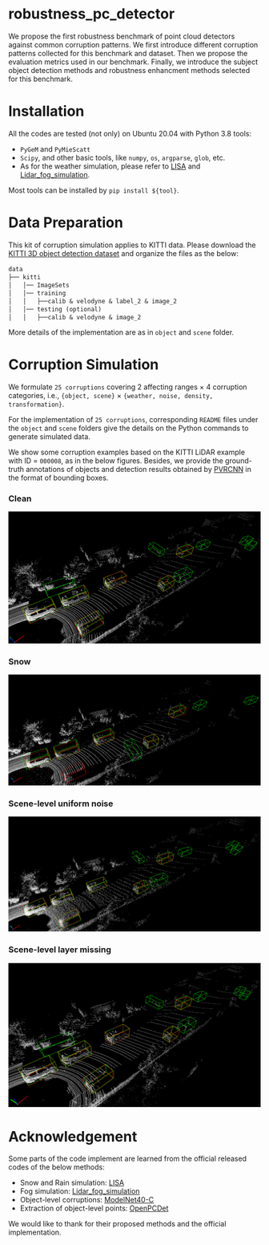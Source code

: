 # robustness_pc_detector
We propose the first robustness benchmark of point cloud detectors against common corruption patterns. We first introduce different corruption patterns collected for this benchmark and dataset. Then we propose the evaluation metrics used in our benchmark. Finally, we introduce the subject object detection methods and robustness enhancment methods selected for this benchmark.

# Installation
All the codes are tested (not only) on Ubuntu 20.04 with Python 3.8 tools: 
* `PyGeM` and `PyMieScatt`
* `Scipy`, and other basic tools, like `numpy`, `os`, `argparse`, `glob`, etc.
* As for the weather simulation, please refer to [LISA](https://github.com/velatkilic/LISA) and [Lidar_fog_simulation](https://github.com/MartinHahner/LiDAR_fog_sim).

Most tools can be installed by `pip install ${tool}`.

# Data Preparation
This kit of corruption simulation applies to KITTI data. Please download the [KITTI 3D object detection dataset](http://www.cvlibs.net/datasets/kitti/eval_object.php?obj_benchmark=3d) and organize the files as the below:

```
data
├── kitti
│   │── ImageSets
│   │── training
│   │   ├──calib & velodyne & label_2 & image_2 
│   │── testing (optional)
│   │   ├──calib & velodyne & image_2
```
More details of the implementation are as in `object` and `scene` folder. 

# Corruption Simulation

We formulate `25 corruptions` covering 2 affecting ranges $\times$ 4 corruption categories, i.e., `{object, scene}` $\times$ `{weather, noise, density, transformation}`. 

For the implementation of `25 corruptions`, corresponding `README` files under the `object` and `scene` folders give the details on the Python commands to generate simulated data.

We show some corruption examples based on the KITTI LiDAR example with ID = `000008`, as in the below figures. Besides, we provide the ground-truth annotations of objects and detection results obtained by [PVRCNN](https://github.com/open-mmlab/OpenPCDet) in the format of bounding boxes.

### Clean
![clean example](https://github.com/Castiel-Lee/robustness_pc_detector/blob/main/image/clean.png)

### Snow
![snow example](https://github.com/Castiel-Lee/robustness_pc_detector/blob/main/image/snow.png)

### Scene-level uniform noise
![uniform_rad example](https://github.com/Castiel-Lee/robustness_pc_detector/blob/main/image/uniform_rad.png)

### Scene-level layer missing
![layer_del example](https://github.com/Castiel-Lee/robustness_pc_detector/blob/main/image/layer_del.png)

# Acknowledgement
Some parts of the code implement are learned from the official released codes of the below methods:
* Snow and Rain simulation: [LISA](https://github.com/velatkilic/LISA)
* Fog simulation: [Lidar_fog_simulation](https://github.com/MartinHahner/LiDAR_fog_sim)
* Object-level corruptions: [ModelNet40-C](https://github.com/jiachens/ModelNet40-C/tree/master/data)
* Extraction of object-level points: [OpenPCDet](https://github.com/open-mmlab/OpenPCDet)

We would like to thank for their proposed methods and the official implementation.
